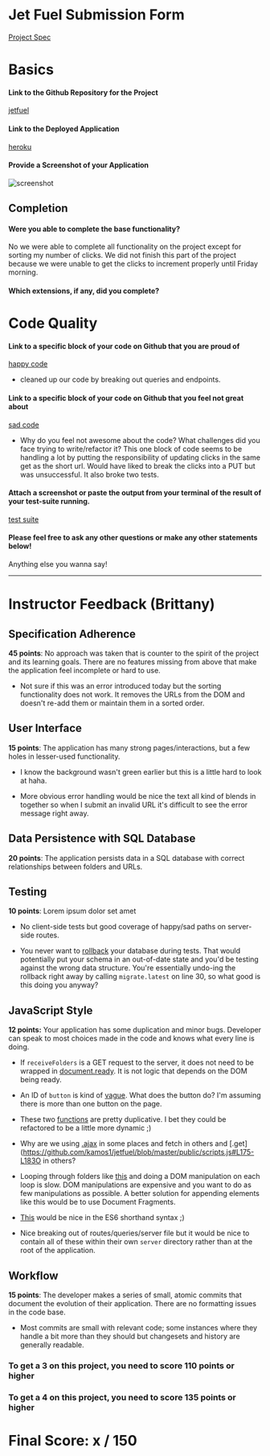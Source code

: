 # Jet Fuel Submission Form

[Project Spec](http://frontend.turing.io/projects/jet-fuel.html)

# Basics

#### Link to the Github Repository for the Project
[jetfuel](https://github.com/kamos1/jetfuel)

#### Link to the Deployed Application
[heroku](https://fathomless-hamlet-87357.herokuapp.com/)

#### Provide a Screenshot of your Application
![screenshot](<img width="1280" alt="screen shot 2017-06-30 at 12 28 44 pm" src="https://user-images.githubusercontent.com/24981999/27749182-bef142fa-5d8f-11e7-9a07-5ad99c6f9557.png">)

## Completion

#### Were you able to complete the base functionality?

No we were able to complete all functionality on the project except for sorting my number of clicks. We did not finish this
part of the project because we were unable to get the clicks to increment properly until Friday morning.

#### Which extensions, if any, did you complete?

# Code Quality

#### Link to a specific block of your code on Github that you are proud of
[happy code](<img width="1280" alt="screen shot 2017-06-30 at 12 58 43 pm" src="https://user-images.githubusercontent.com/24981999/27750164-e22c5260-5d93-11e7-8867-082af9496db3.png">)

* cleaned up our code by breaking out queries and endpoints.

#### Link to a specific block of your code on Github that you feel not great about
[sad code](<img width="864" alt="screen shot 2017-06-30 at 12 53 32 pm" src="https://user-images.githubusercontent.com/24981999/27750012-3d7951be-5d93-11e7-91c1-4899fc4e75a0.png">)

* Why do you feel not awesome about the code? What challenges did you face trying to write/refactor it?
This one block of code seems to be handling a lot by putting the responsibility of updating clicks in 
the same get as the short url. Would have liked to break the clicks into a PUT but was unsuccessful. It also broke two tests.

#### Attach a screenshot or paste the output from your terminal of the result of your test-suite running.

[test suite](<img width="995" alt="screen shot 2017-06-30 at 12 36 58 pm" src="https://user-images.githubusercontent.com/24981999/27749437-da686508-5d90-11e7-9e43-e249e44b5e5a.png">)

#### Please feel free to ask any other questions or make any other statements below!

Anything else you wanna say!

-----


# Instructor Feedback (Brittany)

## Specification Adherence

**45 points**: No approach was taken that is counter to the spirit of the project and its learning goals. There are no features missing from above that make the application feel incomplete or hard to use.

* Not sure if this was an error introduced today but the sorting functionality does not work. It removes the URLs from the DOM and doesn't re-add them or maintain them in a sorted order.

## User Interface

**15 points**: The application has many strong pages/interactions, but a few holes in lesser-used functionality.

* I know the background wasn't green earlier but this is a little hard to look at haha.

* More obvious error handling would be nice the text all kind of blends in together so when I submit an invalid URL it's difficult to see the error message right away.

## Data Persistence with SQL Database

**20 points**: The application persists data in a SQL database with correct relationships between folders and URLs.

## Testing

**10 points**: Lorem ipsum dolor set amet

* No client-side tests but good coverage of happy/sad paths on server-side routes.

* You never want to [rollback](https://github.com/kamos1/jetfuel/blob/master/test/routes.spec.js#L36-L40) your database during tests. That would potentially put your schema in an out-of-date state and you'd be testing against the wrong data structure. You're essentially undo-ing the rollback right away by calling `migrate.latest` on line 30, so what good is this doing you anyway?

## JavaScript Style

**12 points:** Your application has some duplication and minor bugs. Developer can speak to most choices made in the code and knows what every line is doing.

* If `receiveFolders` is a GET request to the server, it does not need to be wrapped in [document.ready](https://github.com/kamos1/jetfuel/blob/master/public/scripts.js#L1-L3). It is not logic that depends on the DOM being ready.

* An ID of `button` is kind of [vague](https://github.com/kamos1/jetfuel/blob/master/public/scripts.js#L5). What does the button do? I'm assuming there is more than one button on the page.

* These two [functions](https://github.com/kamos1/jetfuel/blob/master/public/scripts.js#L24-L38) are pretty duplicative. I bet they could be refactored to be a little more dynamic ;)

* Why are we using [.ajax](https://github.com/kamos1/jetfuel/blob/master/public/scripts.js#L66-L86) in some places and fetch in others and [.get](https://github.com/kamos1/jetfuel/blob/master/public/scripts.js#L175-L183O in others?

* Looping through folders like [this](https://github.com/kamos1/jetfuel/blob/master/public/scripts.js#L90-L105) and doing a DOM manipulation on each loop is slow. DOM manipulations are expensive and you want to do as few manipulations as possible. A better solution for appending elements like this would be to use Document Fragments.

* [This](https://github.com/kamos1/jetfuel/blob/master/routes/queries.js#L101-L109) would be nice in the ES6 shorthand syntax ;)

* Nice breaking out of routes/queries/server file but it would be nice to contain all of these within their own `server` directory rather than at the root of the application.

## Workflow

**15 points**: The developer makes a series of small, atomic commits that document the evolution of their application. There are no formatting issues in the code base.

* Most commits are small with relevant code; some instances where they handle a bit more than they should but changesets and history are generally readable.


### To get a 3 on this project, you need to score 110 points or higher
### To get a 4 on this project, you need to score 135 points or higher

# Final Score: x / 150
